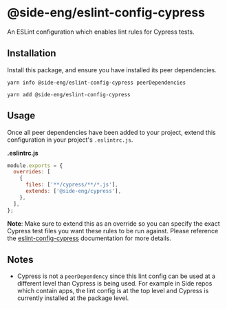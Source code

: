 # @side-eng/eslint-config-cypress

An ESLint configuration which enables lint rules for Cypress tests.

## Installation

Install this package, and ensure you have installed its peer dependencies.

`yarn info @side-eng/eslint-config-cypress peerDependencies`

`yarn add @side-eng/eslint-config-cypress`

## Usage

Once all peer dependencies have been added to your project, extend this configuration in your project's `.eslintrc.js`.

**.eslintrc.js**

```javascript
module.exports = {
  overrides: [
    {
      files: ['**/cypress/**/*.js'],
      extends: ['@side-eng/cypress'],
    },
  ],
};
```

**Note**: Make sure to extend this as an override so you can specify the exact Cypress test files you want these rules to be run against. Please reference the [eslint-config-cypress](https://github.com/cypress/eslint-config-cypress/blob/master/README.md#installation) documentation for more details.

## Notes

- Cypress is not a `peerDependency` since this lint config can be used at a different level than Cypress is being used. For example in Side repos which contain apps, the lint config is at the top level and Cypress is currently installed at the package level.

